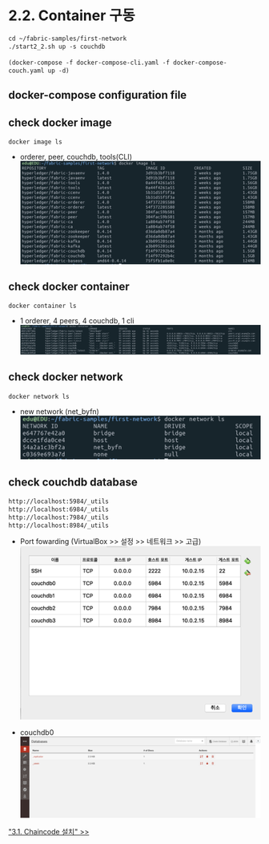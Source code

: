 # 2.2. Container 구동
```shell
cd ~/fabric-samples/first-network
./start2_2.sh up -s couchdb

(docker-compose -f docker-compose-cli.yaml -f docker-compose-couch.yaml up -d)
```

## docker-compose configuration file 

## check docker image
```shell
docker image ls
```
* orderer, peer, couchdb, tools(CLI)
![](https://github.com/skblockedu/edu19/blob/master/images/Session2_2_1.png)

## check docker container
```shell
docker container ls
```
* 1 orderer, 4 peers, 4 couchdb, 1 cli
![](https://github.com/skblockedu/edu19/blob/master/images/Session2_2_2.png)

## check docker network
```shell
docker network ls
```
* new network (net_byfn)
![](https://github.com/skblockedu/edu19/blob/master/images/Session2_2_3.png)

## check couchdb database
```
http://localhost:5984/_utils 
http://localhost:6984/_utils
http://localhost:7984/_utils
http://localhost:8984/_utils
```
* Port fowarding (VirtualBox >> 설정 >> 네트워크 >> 고급)
![](https://github.com/skblockedu/edu19/blob/master/images/Session2_2_4.png)

* couchdb0 
![](https://github.com/skblockedu/edu19/blob/master/images/Session2_2_5.png)

["3.1. Chaincode 설치" >>](https://github.com/skblockedu/edu19/blob/master/Session2_3.md)
